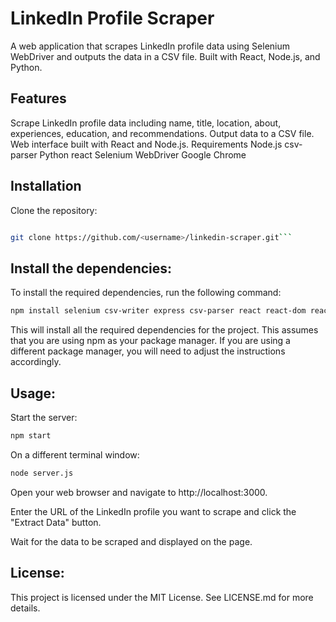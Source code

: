 # LinkedIn Profile Scraper
A web application that scrapes LinkedIn profile data using Selenium WebDriver and outputs the data in a CSV file. Built with React, Node.js, and Python.

## Features
Scrape LinkedIn profile data including name, title, location, about, experiences, education, and recommendations.
Output data to a CSV file.
Web interface built with React and Node.js.
Requirements
Node.js
csv-parser
Python
react
Selenium WebDriver
Google Chrome

## Installation
Clone the repository:

``` bash

git clone https://github.com/<username>/linkedin-scraper.git```
```
## Install the dependencies:

To install the required dependencies, run the following command:


```bash
npm install selenium csv-writer express csv-parser react react-dom react-scripts bootstrap
```
This will install all the required dependencies for the project.
This assumes that you are using npm as your package manager. If you are using a different package manager, you will need to adjust the instructions accordingly.

## Usage:
Start the server:

```bash
npm start
```
On a different terminal window:

```bash
node server.js
```

Open your web browser and navigate to http://localhost:3000.

Enter the URL of the LinkedIn profile you want to scrape and click the "Extract Data" button.

Wait for the data to be scraped and displayed on the page.

## License:
This project is licensed under the MIT License. See LICENSE.md for more details.
